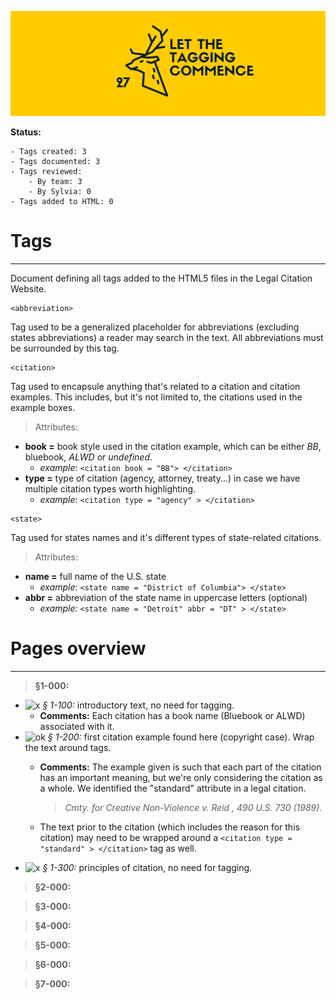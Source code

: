 ![HTML5 TAGS](https://github.com/johncurcio/fluffy-rainbow-colored-unicorn/blob/master/tags.jpg?raw=true)

**Status:**

    - Tags created: 3
    - Tags documented: 3
    - Tags reviewed: 
        - By team: 3
        - By Sylvia: 0
    - Tags added to HTML: 0

# Tags
---
Document defining all tags added to the HTML5 files in the Legal Citation Website. 

```
<abbreviation>
```

Tag used to be a generalized placeholder for abbreviations (excluding states abbreviations) a reader may search in the text. All abbreviations must be surrounded by this tag.

```
<citation>
```

Tag used to encapsule anything that's related to a citation and citation examples. This includes, but it's not limited to, the citations used in the example boxes. 

> Attributes:

  * **book =** book style used in the citation example, which can be either *BB*, bluebook, *ALWD* or *undefined*. 
    - *example:* ``<citation book = "BB"> </citation>``
  * **type =** type of citation (agency, attorney, treaty...) in case we have multiple citation types worth highlighting.
    - *example:* ``<citation type = "agency" > </citation>``

```
<state>
```

Tag used for states names and it's different types of state-related citations. 
>  Attributes:

  * **name =** full name of the U.S. state
    - *example:* ``<state name = "District of Columbia"> </state>``    
  * **abbr =** abbreviation of the state name in uppercase letters (optional)
    - *example:* ``<state name = "Detroit" abbr = "DT" > </state>``

# Pages overview
---

 >  **§1-000:**
    
* ![x](http://icons.iconarchive.com/icons/double-j-design/origami-colored-pencil/16/red-cross-icon.png) *§ 1-100:* introductory text, no need for tagging. 
    * **Comments:** Each citation has a book name (Bluebook or ALWD) associated with it. 
*  ![ok](http://icons.iconarchive.com/icons/double-j-design/origami-colored-pencil/16/yellow-ok-icon.png) *§ 1-200:* first citation example found here (copyright case). Wrap the text around tags.
    * **Comments:** The example given is such that each part of the citation has an important meaning, but we're only considering the citation as a whole. We identified the "standard" attribute in a legal citation. 
        > *Cmty. for Creative Non-Violence v. Reid  , 490 U.S. 730 (1989).* 

    * The text prior to the citation (which includes the reason for this citation) may need to be wrapped around a ``<citation type = "standard" > </citation>`` tag as well. 
*   ![x](http://icons.iconarchive.com/icons/double-j-design/origami-colored-pencil/16/red-cross-icon.png) *§ 1-300:* principles of citation, no need for tagging.
    
 >  **§2-000:**
 
 >  **§3-000:**
 
 >  **§4-000:**
 
 >  **§5-000:**
 
 >  **§6-000:**
 
 >  **§7-000:**
